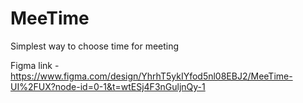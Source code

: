 # MeeTime
Simplest way to choose time for meeting

Figma link - https://www.figma.com/design/YhrhT5ykIYfod5nl08EBJ2/MeeTime-UI%2FUX?node-id=0-1&t=wtESj4F3nGuljnQy-1
